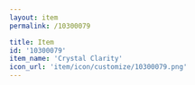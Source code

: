 ```yaml
---
layout: item
permalink: /10300079

title: Item
id: '10300079'
item_name: 'Crystal Clarity'
icon_url: 'item/icon/customize/10300079.png'
---
```

